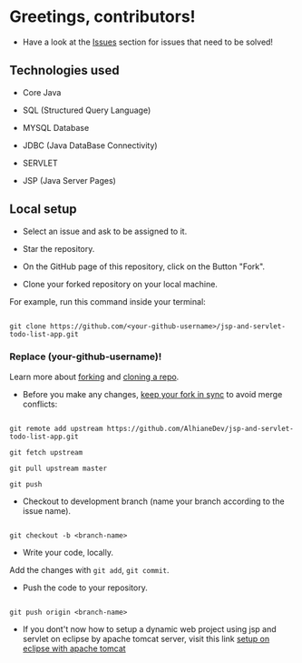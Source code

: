 # Greetings, contributors!

- Have a look at the [Issues](https://github.com/AlhianeDev/jsp-and-servlet-todo-list-app/issues) section for issues that need to be solved!

## Technologies used

- Core Java

- SQL (Structured Query Language)

- MYSQL Database

- JDBC (Java DataBase Connectivity)

- SERVLET

- JSP (Java Server Pages)

## Local setup

- Select an issue and ask to be assigned to it.

- Star the repository.

- On the GitHub page of this repository, click on the Button "Fork".

- Clone your forked repository on your local machine.

For example, run this command inside your terminal:

```

git clone https://github.com/<your-github-username>/jsp-and-servlet-todo-list-app.git

```

### Replace (your-github-username)!

Learn more about [forking](https://docs.github.com/en/get-started/quickstart/fork-a-repo) and [cloning a repo](https://docs.github.com/en/repositories/creating-and-managing-repositories/cloning-a-repository).

- Before you make any changes, [keep your fork in sync](https://www.freecodecamp.org/news/how-to-sync-your-fork-with-the-original-git-repository/) to avoid merge conflicts:

```

git remote add upstream https://github.com/AlhianeDev/jsp-and-servlet-todo-list-app.git

git fetch upstream

git pull upstream master

git push

```

- Checkout to development branch (name your branch according to the issue name).

```

git checkout -b <branch-name>

```

- Write your code, locally.

Add the changes with `git add`, `git commit`.

- Push the code to your repository.

```

git push origin <branch-name>

```

- If you dont't now how to setup a dynamic web project using jsp and servlet on eclipse by apache tomcat server, visit this link [setup on eclipse with apache tomcat](https://sitenol.com/jsp-dynamic-web-project-using-eclipse-and-tomcat)
